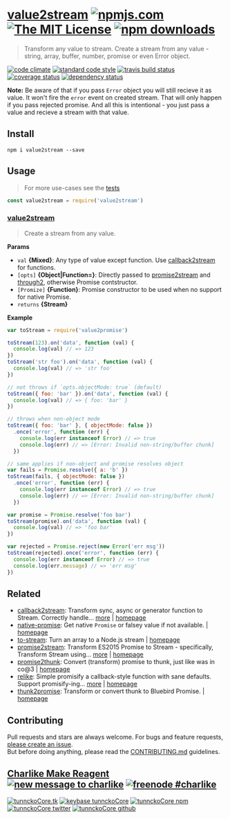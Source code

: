 # [value2stream][author-www-url] [![npmjs.com][npmjs-img]][npmjs-url] [![The MIT License][license-img]][license-url] [![npm downloads][downloads-img]][downloads-url] 

> Transform any value to stream. Create a stream from any value - string, array, buffer, number, promise or even Error object.

[![code climate][codeclimate-img]][codeclimate-url] [![standard code style][standard-img]][standard-url] [![travis build status][travis-img]][travis-url] [![coverage status][coveralls-img]][coveralls-url] [![dependency status][david-img]][david-url]

**Note:** Be aware of that if you pass `Error` object you will still recieve it as value. It won't fire the `error` event on created stream. That will only happen if you pass rejected promise. And all this is intentional - you just pass a value and recieve a stream with that value.

## Install
```
npm i value2stream --save
```

## Usage
> For more use-cases see the [tests](./test.js)

```js
const value2stream = require('value2stream')
```

### [value2stream](index.js#L68)
> Create a stream from any value.

**Params**

* `val` **{Mixed}**: Any type of value except function. Use [callback2stream][] for functions.    
* `[opts]` **{Object|Function=}**: Directly passed to [promise2stream][] and [through2][], otherwise Promise contstructor.    
* `[Promize]` **{Function}**: Promise constructor to be used when no support for native Promise.    
* `returns` **{Stream}**  

**Example**

```js
var toStream = require('value2promise')

toStream(123).on('data', function (val) {
  console.log(val) // => 123
})
toStream('str foo').on('data', function (val) {
  console.log(val) // => 'str foo'
})

// not throws if `opts.objectMode: true` (default)
toStream({ foo: 'bar' }).on('data', function (val) {
  console.log(val) // => { foo: 'bar' }
})

// throws when non-object mode
toStream({ foo: 'bar' }, { objectMode: false })
  .once('error', function (err) {
    console.log(err instanceof Error) // => true
    console.log(err) // => [Error: Invalid non-string/buffer chunk]
  })

// same applies if non-object and promise resolves object
var fails = Promise.resolve({ a: 'b' })
toStream(fails, { objectMode: false })
  .once('error', function (err) {
    console.log(err instanceof Error) // => true
    console.log(err) // => [Error: Invalid non-string/buffer chunk]
  })

var promise = Promise.resolve('foo bar')
toStream(promise).on('data', function (val) {
  console.log(val) // => 'foo bar'
})

var rejected = Promise.reject(new Error('err msg'))
toStream(rejected).once('error', function (err) {
  console.log(err instanceof Error) // => true
  console.log(err.message) // => 'err msg'
})
```

## Related
* [callback2stream](https://www.npmjs.com/package/callback2stream): Transform sync, async or generator function to Stream. Correctly handle… [more](https://www.npmjs.com/package/callback2stream) | [homepage](https://github.com/hybridables/callback2stream)
* [native-promise](https://www.npmjs.com/package/native-promise): Get native `Promise` or falsey value if not available. | [homepage](https://github.com/tunnckocore/native-promise)
* [to-stream](https://www.npmjs.com/package/to-stream): Turn an array to a Node.js stream | [homepage](https://github.com/poying/node-to-stream)
* [promise2stream](https://www.npmjs.com/package/promise2stream): Transform ES2015 Promise to Stream - specifically, Transform Stream using… [more](https://www.npmjs.com/package/promise2stream) | [homepage](https://github.com/hybridables/promise2stream)
* [promise2thunk](https://www.npmjs.com/package/promise2thunk): Convert (transform) promise to thunk, just like was in co@3 | [homepage](https://github.com/tunnckocore/promise2thunk)
* [relike](https://www.npmjs.com/package/relike): Simple promisify a callback-style function with sane defaults. Support promisify-ing… [more](https://www.npmjs.com/package/relike) | [homepage](https://github.com/hybridables/relike)
* [thunk2promise](https://www.npmjs.com/package/thunk2promise): Transform or convert thunk to Bluebird Promise. | [homepage](https://github.com/tunnckocore/thunk2promise)

## Contributing
Pull requests and stars are always welcome. For bugs and feature requests, [please create an issue](https://github.com/hybridables/value2stream/issues/new).  
But before doing anything, please read the [CONTRIBUTING.md](./CONTRIBUTING.md) guidelines.

## [Charlike Make Reagent](http://j.mp/1stW47C) [![new message to charlike][new-message-img]][new-message-url] [![freenode #charlike][freenode-img]][freenode-url]

[![tunnckoCore.tk][author-www-img]][author-www-url] [![keybase tunnckoCore][keybase-img]][keybase-url] [![tunnckoCore npm][author-npm-img]][author-npm-url] [![tunnckoCore twitter][author-twitter-img]][author-twitter-url] [![tunnckoCore github][author-github-img]][author-github-url]

[callback2stream]: https://github.com/hybridables/callback2stream
[promise2stream]: https://github.com/hybridables/promise2stream
[through2]: https://github.com/rvagg/through2

[npmjs-url]: https://www.npmjs.com/package/value2stream
[npmjs-img]: https://img.shields.io/npm/v/value2stream.svg?label=value2stream

[license-url]: https://github.com/hybridables/value2stream/blob/master/LICENSE
[license-img]: https://img.shields.io/npm/l/value2stream.svg

[downloads-url]: https://www.npmjs.com/package/value2stream
[downloads-img]: https://img.shields.io/npm/dm/value2stream.svg

[codeclimate-url]: https://codeclimate.com/github/hybridables/value2stream
[codeclimate-img]: https://img.shields.io/codeclimate/github/hybridables/value2stream.svg

[travis-url]: https://travis-ci.org/hybridables/value2stream
[travis-img]: https://img.shields.io/travis/hybridables/value2stream/master.svg

[coveralls-url]: https://coveralls.io/r/hybridables/value2stream
[coveralls-img]: https://img.shields.io/coveralls/hybridables/value2stream.svg

[david-url]: https://david-dm.org/hybridables/value2stream
[david-img]: https://img.shields.io/david/hybridables/value2stream.svg

[standard-url]: https://github.com/feross/standard
[standard-img]: https://img.shields.io/badge/code%20style-standard-brightgreen.svg

[author-www-url]: http://www.tunnckocore.tk
[author-www-img]: https://img.shields.io/badge/www-tunnckocore.tk-fe7d37.svg

[keybase-url]: https://keybase.io/tunnckocore
[keybase-img]: https://img.shields.io/badge/keybase-tunnckocore-8a7967.svg

[author-npm-url]: https://www.npmjs.com/~tunnckocore
[author-npm-img]: https://img.shields.io/badge/npm-~tunnckocore-cb3837.svg

[author-twitter-url]: https://twitter.com/tunnckoCore
[author-twitter-img]: https://img.shields.io/badge/twitter-@tunnckoCore-55acee.svg

[author-github-url]: https://github.com/tunnckoCore
[author-github-img]: https://img.shields.io/badge/github-@tunnckoCore-4183c4.svg

[freenode-url]: http://webchat.freenode.net/?channels=charlike
[freenode-img]: https://img.shields.io/badge/freenode-%23charlike-5654a4.svg

[new-message-url]: https://github.com/tunnckoCore/ama
[new-message-img]: https://img.shields.io/badge/ask%20me-anything-green.svg